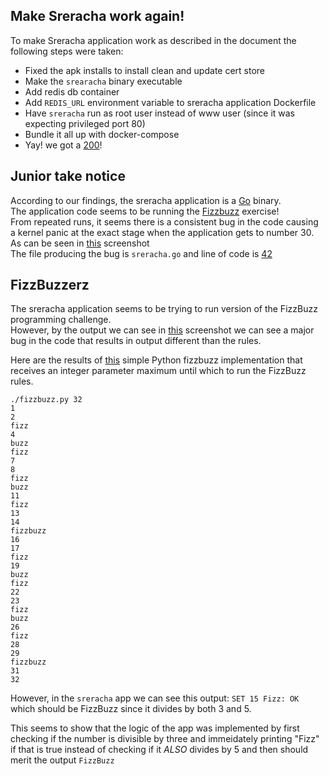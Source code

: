 ## Make Sreracha work again!

To make Sreracha application work as described in the document the following steps were taken:

- Fixed the apk installs to install clean and update cert store
- Make the `srearacha` binary executable
- Add redis db container
- Add `REDIS_URL` environment variable to sreracha application Dockerfile
- Have `sreracha` run as root user instead of www user (since it was expecting privileged port 80)
- Bundle it all up with docker-compose
- Yay! we got a [200](/q_is_for_query.png)!

## Junior take notice

According to our findings, the sreracha application is a [Go](https://golang.org/) binary.  
The application code seems to be running the [Fizzbuzz](https://www.tomdalling.com/blog/software-design/fizzbuzz-in-too-much-detail/) exercise!  
From repeated runs, it seems there is a consistent bug in the code causing a kernel panic at the exact stage when the application gets to number 30.  
As can be seen in [this](/tuboencabulate.png) screenshot  
The file producing the bug is `sreracha.go` and line of code is [42](https://en.wikipedia.org/wiki/Phrases_from_The_Hitchhiker%27s_Guide_to_the_Galaxy#The_number_4")  

## FizzBuzzerz

The sreracha application seems to be trying to run version of the FizzBuzz programming challenge.  
However, by the output we can see in [this](/tuboencabulate.png) screenshot we can see a major bug in the code that results in output different than the rules.  
  
Here are the results of [this](/fizzbuzz.py) simple Python fizzbuzz implementation that receives an integer parameter maximum until which to run the FizzBuzz rules.

```
./fizzbuzz.py 32
1
2
fizz
4
buzz
fizz
7
8
fizz
buzz
11
fizz
13
14
fizzbuzz
16
17
fizz
19
buzz
fizz
22
23
fizz
buzz
26
fizz
28
29
fizzbuzz
31
32 
```

However, in the `sreracha` app we can see this output: `SET 15 Fizz: OK` which should be FizzBuzz since it divides by both 3 and 5.  

This seems to show that the logic of the app was implemented by first checking if the number is divisible by three and immeidately printing "Fizz" if that is true instead of checking if it *_ALSO_* divides by 5 and then should merit the output `FizzBuzz`
